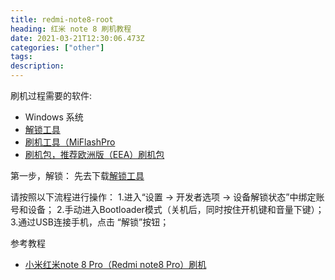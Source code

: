 ```yaml
---
title: redmi-note8-root 
heading: 红米 note 8 刷机教程
date: 2021-03-21T12:30:06.473Z
categories: ["other"]
tags: 
description: 
---
```


刷机过程需要的软件: 
- Windows 系统
- [解锁工具](https://www.miui.com/unlock/download.html)
- [刷机工具（MiFlashPro](http://cr3.9pj8m.com/miflashprosetup.zip)
- [刷机包，推荐欧洲版（EEA）刷机包](https://mirom.ezbox.idv.tw/phone/begonia/)


第一步，解锁：
先去下载[解锁工具](http://www.miui.com/unlock/download.html)

请按照以下流程进行操作：
1.进入“设置 -> 开发者选项 -> 设备解锁状态”中绑定账号和设备；
2.手动进入Bootloader模式（关机后，同时按住开机键和音量下键）；
3.通过USB连接手机，点击 “解锁”按钮；




参考教程
- [小米红米note 8 Pro（Redmi note8 Pro）刷机](http://www.goodcms8.com/493/)

